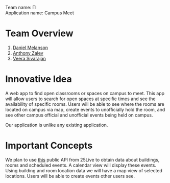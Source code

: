 Team name: &Pi;   
Application name: Campus Meet  


# Team Overview

1.  [Daniel Melanson](https://github.com/daniel-melanson)
2.  [Anthony Zalev](https://github.com/AnthonyZalev)
3.  [Veera Sivarajan](https://github.com/veera-sivarajan)


# Innovative Idea

A web app to find open classrooms or spaces on campus to meet. This app will allow users to search for open spaces at specific times and see the availability of specific rooms. Users will be able to see where the rooms are located on campus via map, create events to unofficially hold the room, and see other campus official and unofficial events being held on campus.  

Our application is unlike any existing application.  


# Important Concepts

We plan to use [this](https://25live.collegenet.com/pro/umass#!/home/calendar) public API from 25Live to obtain data about buildings, rooms and scheduled events. A calendar view will display these events. Using building and room location data we will have a map view of selected locations. Users will be able to create events other users see. 

